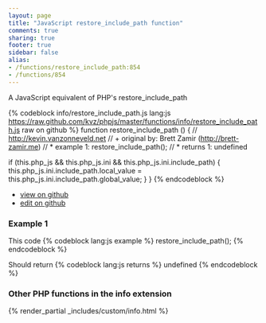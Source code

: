 ```yaml
---
layout: page
title: "JavaScript restore_include_path function"
comments: true
sharing: true
footer: true
sidebar: false
alias:
- /functions/restore_include_path:854
- /functions/854
---
```

<!-- Generated by Rakefile:build -->
A JavaScript equivalent of PHP's restore_include_path

{% codeblock info/restore_include_path.js lang:js https://raw.github.com/kvz/phpjs/master/functions/info/restore_include_path.js raw on github %}
function restore_include_path () {
  // http://kevin.vanzonneveld.net
  // +   original by: Brett Zamir (http://brett-zamir.me)
  // *     example 1: restore_include_path();
  // *     returns 1: undefined

  if (this.php_js && this.php_js.ini && this.php_js.ini.include_path) {
    this.php_js.ini.include_path.local_value = this.php_js.ini.include_path.global_value;
  }
}
{% endcodeblock %}

 - [view on github](https://github.com/kvz/phpjs/blob/master/functions/info/restore_include_path.js)
 - [edit on github](https://github.com/kvz/phpjs/edit/master/functions/info/restore_include_path.js)

### Example 1
This code
{% codeblock lang:js example %}
restore_include_path();
{% endcodeblock %}

Should return
{% codeblock lang:js returns %}
undefined
{% endcodeblock %}


### Other PHP functions in the info extension
{% render_partial _includes/custom/info.html %}
